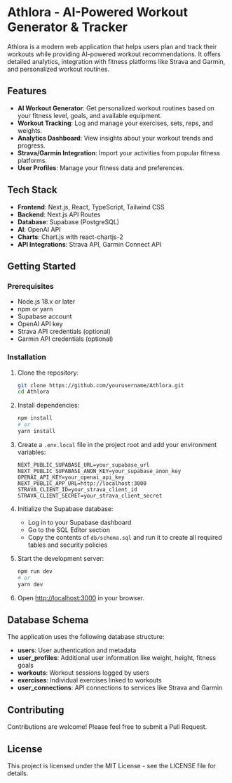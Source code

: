 # Athlora - AI-Powered Workout Generator & Tracker

Athlora is a modern web application that helps users plan and track their workouts while providing AI-powered workout recommendations. It offers detailed analytics, integration with fitness platforms like Strava and Garmin, and personalized workout routines.

## Features

- **AI Workout Generator**: Get personalized workout routines based on your fitness level, goals, and available equipment.
- **Workout Tracking**: Log and manage your exercises, sets, reps, and weights.
- **Analytics Dashboard**: View insights about your workout trends and progress.
- **Strava/Garmin Integration**: Import your activities from popular fitness platforms.
- **User Profiles**: Manage your fitness data and preferences.

## Tech Stack

- **Frontend**: Next.js, React, TypeScript, Tailwind CSS
- **Backend**: Next.js API Routes
- **Database**: Supabase (PostgreSQL)
- **AI**: OpenAI API
- **Charts**: Chart.js with react-chartjs-2
- **API Integrations**: Strava API, Garmin Connect API

## Getting Started

### Prerequisites

- Node.js 18.x or later
- npm or yarn
- Supabase account
- OpenAI API key
- Strava API credentials (optional)
- Garmin API credentials (optional)

### Installation

1. Clone the repository:
   ```bash
   git clone https://github.com/yourusername/Athlora.git
   cd Athlora
   ```

2. Install dependencies:
   ```bash
   npm install
   # or
   yarn install
   ```

3. Create a `.env.local` file in the project root and add your environment variables:
   ```
   NEXT_PUBLIC_SUPABASE_URL=your_supabase_url
   NEXT_PUBLIC_SUPABASE_ANON_KEY=your_supabase_anon_key
   OPENAI_API_KEY=your_openai_api_key
   NEXT_PUBLIC_APP_URL=http://localhost:3000
   STRAVA_CLIENT_ID=your_strava_client_id
   STRAVA_CLIENT_SECRET=your_strava_client_secret
   ```

4. Initialize the Supabase database:
   - Log in to your Supabase dashboard
   - Go to the SQL Editor section
   - Copy the contents of `db/schema.sql` and run it to create all required tables and security policies

5. Start the development server:
   ```bash
   npm run dev
   # or
   yarn dev
   ```

6. Open [http://localhost:3000](http://localhost:3000) in your browser.

## Database Schema

The application uses the following database structure:

- **users**: User authentication and metadata
- **user_profiles**: Additional user information like weight, height, fitness goals
- **workouts**: Workout sessions logged by users
- **exercises**: Individual exercises linked to workouts
- **user_connections**: API connections to services like Strava and Garmin

## Contributing

Contributions are welcome! Please feel free to submit a Pull Request.

## License

This project is licensed under the MIT License - see the LICENSE file for details.